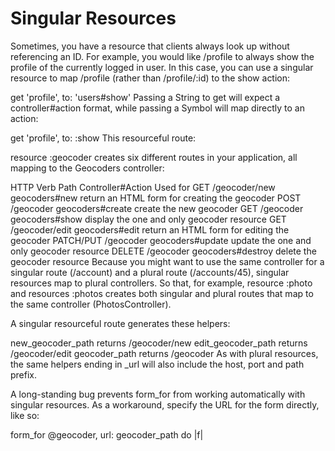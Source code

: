 # Singular Resources
Sometimes, you have a resource that clients always look up without referencing an ID. For example, you would like /profile to always show the profile of the currently logged in user. In this case, you can use a singular resource to map /profile (rather than /profile/:id) to the show action:

get 'profile', to: 'users#show'
Passing a String to get will expect a controller#action format, while passing a Symbol will map directly to an action:

get 'profile', to: :show
This resourceful route:

resource :geocoder
creates six different routes in your application, all mapping to the Geocoders controller:

HTTP Verb	Path	Controller#Action	Used for
GET	/geocoder/new	geocoders#new	return an HTML form for creating the geocoder
POST	/geocoder	geocoders#create	create the new geocoder
GET	/geocoder	geocoders#show	display the one and only geocoder resource
GET	/geocoder/edit	geocoders#edit	return an HTML form for editing the geocoder
PATCH/PUT	/geocoder	geocoders#update	update the one and only geocoder resource
DELETE	/geocoder	geocoders#destroy	delete the geocoder resource
Because you might want to use the same controller for a singular route (/account) and a plural route (/accounts/45), singular resources map to plural controllers. So that, for example, resource :photo and resources :photos creates both singular and plural routes that map to the same controller (PhotosController).

A singular resourceful route generates these helpers:

new_geocoder_path returns /geocoder/new
edit_geocoder_path returns /geocoder/edit
geocoder_path returns /geocoder
As with plural resources, the same helpers ending in _url will also include the host, port and path prefix.

A long-standing bug prevents form_for from working automatically with singular resources. As a workaround, specify the URL for the form directly, like so:

form_for @geocoder, url: geocoder_path do |f|